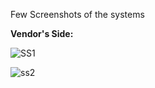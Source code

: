 Few Screenshots of the systems

**Vendor's Side:**


![SS1](https://github.com/RohitBajracharya/E-FashionStore-SellerApp-Flutter/assets/104704874/077eccc4-476a-4119-b827-6405a24347db)

 
![ss2](https://github.com/RohitBajracharya/E-FashionStore-SellerApp-Flutter/assets/104704874/1460f394-9d14-4cb0-a0be-77a0896a0055)
